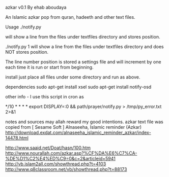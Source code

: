 azkar v0.1
By ehab aboudaya

An Islamic azkar pop from quran, hadeeth and other text files.

Usage
./notify.py

will show a line from the files under textfiles directory and stores position.

./notify.py 1
will show a line from the files under textfiles directory and does NOT stores position.

The line number position is stored a settings file and will increment by one each time it is run or start from beginning.


install
just place all files under some directory and run as above.

dependencies
sudo apt-get install xsel
sudo apt-get install notify-osd

other info -  I use this script in cron as

*/10 * * * * export DISPLAY=:0 && path/prayer/notify.py > /tmp/py_error.txt 2>&1

notes and sources
may allah reward my good intentions.
azkar text file was copied from  [ Sesame Soft ] Alnaseeha, Islamic reminder (Azkar)
http://download.exdat.com/alnaseeha_islamic_reminder_azkar/index-14478.html

http://www.saaid.net/Doat/hasn/100.htm
http://www.nourallah.com/azkar.asp?%CF%DA%E6%C7%CA-%DE%D1%C2%E4%ED%C9=0&c=2&articleid=5941
http://vb.islam2all.com/showthread.php?t=4103
http://www.q8classroom.net/vb/showthread.php?t=88173